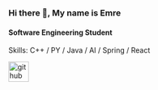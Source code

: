 ### Hi there 👋, My name is Emre
#### Software Engineering Student

Skills: C++ / PY / Java / AI / Spring / React




[<img src='https://cdn.jsdelivr.net/npm/simple-icons@3.0.1/icons/github.svg' alt='github' height='40'>](https://github.com/TkEmre)  

